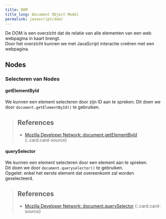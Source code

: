 ```yaml
---
title: DOM
title_long: Document Object Model
permalink: javascript/dom/
---
```


De DOM is een overzicht dat de relatie van alle elementen van een web webpagina in kaart brengt.  
Door het overzicht kunnen we met JavaScript interactie creëren met een webpagina.

Nodes
-----

### Selecteren van Nodes

#### getElementById

We kunnen een element selecteren door zijn ID aan te spreken.
Dit doen we door ```document.getElementById()``` te gebruiken.

> References
> ---
> - [Mozilla Developer Network: document.getElementById](https://developer.mozilla.org/en-US/docs/Web/API/Document/getElementById)
{:.card.card-source}



#### querySelector

We kunnen een element selecteren door een element aan te spreken.  
Dit doen we door ```document.queryselector()``` te gebruiken.  
Opgelet: enkel het eerste element dat overeenkomt zal worden geselecteerd.  

> References
> ---
> - [Mozilla Developer Network: document.querySelector](https://developer.mozilla.org/nl/docs/Web/API/Document/querySelector)
{:.card.card-source}
